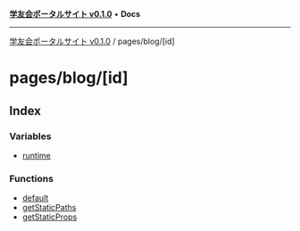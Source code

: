 [**学友会ポータルサイト v0.1.0**](../../../README.md) • **Docs**

***

[学友会ポータルサイト v0.1.0](../../../modules.md) / pages/blog/\[id\]

# pages/blog/\[id\]

## Index

### Variables

- [runtime](variables/runtime.md)

### Functions

- [default](functions/default.md)
- [getStaticPaths](functions/getStaticPaths.md)
- [getStaticProps](functions/getStaticProps.md)
